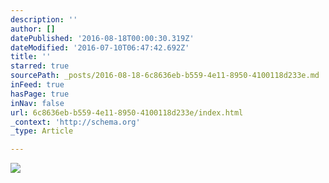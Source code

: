 ```yaml
---
description: ''
author: []
datePublished: '2016-08-18T00:00:30.319Z'
dateModified: '2016-07-10T06:47:42.692Z'
title: ''
starred: true
sourcePath: _posts/2016-08-18-6c8636eb-b559-4e11-8950-4100118d233e.md
inFeed: true
hasPage: true
inNav: false
url: 6c8636eb-b559-4e11-8950-4100118d233e/index.html
_context: 'http://schema.org'
_type: Article

---
```

![](https://the-grid-user-content.s3-us-west-2.amazonaws.com/c4612fa1-6b17-4f51-bbeb-7450b8ff5b3e.jpg)